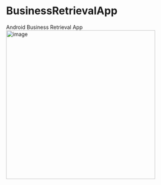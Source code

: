 # BusinessRetrievalApp
Android Business Retrieval App
<img width="404" alt="image" src="https://github.com/Caveira-coder/BusinessRetrievalApp/assets/78458078/95ea6336-e53d-4e7d-afe1-f7967b615b2c">

